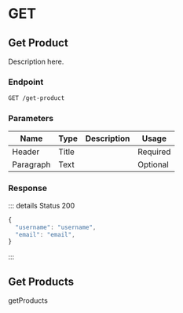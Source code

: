 # GET

## Get Product

Description here.

### Endpoint

```sh
GET /get-product
```

### Parameters

| Name      | Type  | Description | Usage    |
| --------- | ----- | ----------- | -------- |
| Header    | Title |             | Required |
| Paragraph | Text  |             | Optional |

### Response

::: details Status 200

```js
{
  "username": "username",
  "email": "email",
}
```

:::

## Get Products

getProducts
